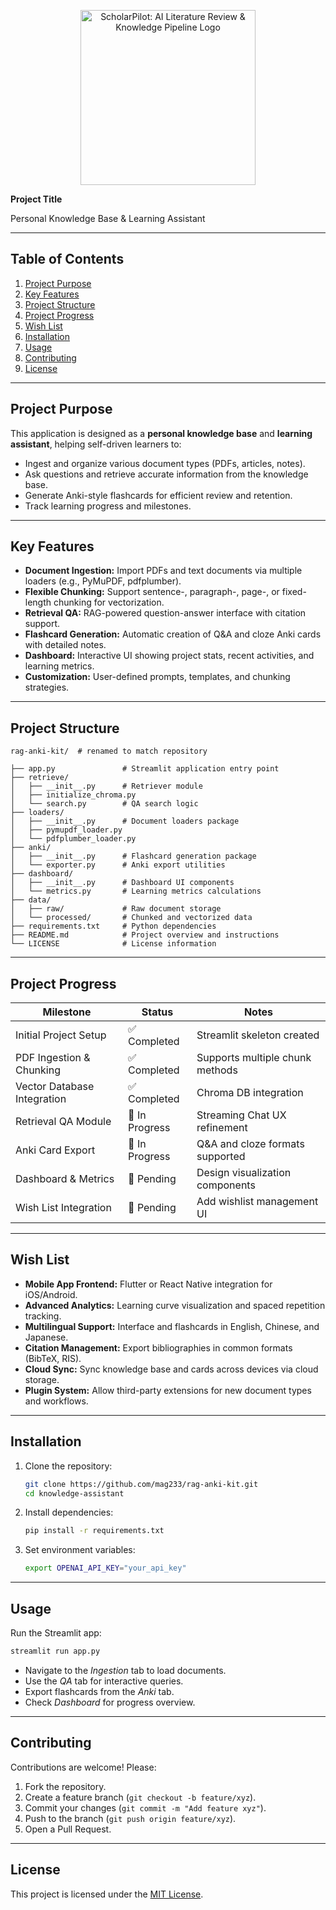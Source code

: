 <!-- Add logo at the top -->
<p align="center">
  <img src="literature-app/assets/logo.png" alt="ScholarPilot: AI Literature Review & Knowledge Pipeline Logo" width="280"/>
</p>

**Project Title**

Personal Knowledge Base & Learning Assistant

---

## Table of Contents

1. [Project Purpose](#project-purpose)
2. [Key Features](#key-features)
3. [Project Structure](#project-structure)
4. [Project Progress](#project-progress)
5. [Wish List](#wish-list)
6. [Installation](#installation)
7. [Usage](#usage)
8. [Contributing](#contributing)
9. [License](#license)

---

## Project Purpose

This application is designed as a **personal knowledge base** and **learning assistant**, helping self-driven learners to:

* Ingest and organize various document types (PDFs, articles, notes).
* Ask questions and retrieve accurate information from the knowledge base.
* Generate Anki-style flashcards for efficient review and retention.
* Track learning progress and milestones.

---

## Key Features

* **Document Ingestion:** Import PDFs and text documents via multiple loaders (e.g., PyMuPDF, pdfplumber).
* **Flexible Chunking:** Support sentence-, paragraph-, page-, or fixed-length chunking for vectorization.
* **Retrieval QA:** RAG-powered question-answer interface with citation support.
* **Flashcard Generation:** Automatic creation of Q\&A and cloze Anki cards with detailed notes.
* **Dashboard:** Interactive UI showing project stats, recent activities, and learning metrics.
* **Customization:** User-defined prompts, templates, and chunking strategies.

---

## Project Structure

```
rag-anki-kit/  # renamed to match repository

├── app.py               # Streamlit application entry point
├── retrieve/           
│   ├── __init__.py      # Retriever module
│   ├── initialize_chroma.py
│   └── search.py        # QA search logic
├── loaders/            
│   ├── __init__.py      # Document loaders package
│   ├── pymupdf_loader.py
│   └── pdfplumber_loader.py
├── anki/               
│   ├── __init__.py      # Flashcard generation package
│   └── exporter.py      # Anki export utilities
├── dashboard/          
│   ├── __init__.py      # Dashboard UI components
│   └── metrics.py       # Learning metrics calculations
├── data/               
│   ├── raw/             # Raw document storage
│   └── processed/       # Chunked and vectorized data
├── requirements.txt     # Python dependencies
├── README.md            # Project overview and instructions
└── LICENSE              # License information
```

---

## Project Progress

| Milestone                   | Status         | Notes                            |
| --------------------------- | -------------- | -------------------------------- |
| Initial Project Setup       | ✅ Completed    | Streamlit skeleton created       |
| PDF Ingestion & Chunking    | ✅ Completed    | Supports multiple chunk methods  |
| Vector Database Integration | ✅ Completed    | Chroma DB integration            |
| Retrieval QA Module         | 🔄 In Progress | Streaming Chat UX refinement     |
| Anki Card Export            | 🔄 In Progress | Q\&A and cloze formats supported |
| Dashboard & Metrics         | 🔲 Pending     | Design visualization components  |
| Wish List Integration       | 🔲 Pending     | Add wishlist management UI       |

---

## Wish List

* **Mobile App Frontend:** Flutter or React Native integration for iOS/Android.
* **Advanced Analytics:** Learning curve visualization and spaced repetition tracking.
* **Multilingual Support:** Interface and flashcards in English, Chinese, and Japanese.
* **Citation Management:** Export bibliographies in common formats (BibTeX, RIS).
* **Cloud Sync:** Sync knowledge base and cards across devices via cloud storage.
* **Plugin System:** Allow third-party extensions for new document types and workflows.

---

## Installation

1. Clone the repository:

   ```bash
   git clone https://github.com/mag233/rag-anki-kit.git
   cd knowledge-assistant
   ```
2. Install dependencies:

   ```bash
   pip install -r requirements.txt
   ```
3. Set environment variables:

   ```bash
   export OPENAI_API_KEY="your_api_key"
   ```

---

## Usage

Run the Streamlit app:

```bash
streamlit run app.py
```

* Navigate to the *Ingestion* tab to load documents.
* Use the *QA* tab for interactive queries.
* Export flashcards from the *Anki* tab.
* Check *Dashboard* for progress overview.

---

## Contributing

Contributions are welcome! Please:

1. Fork the repository.
2. Create a feature branch (`git checkout -b feature/xyz`).
3. Commit your changes (`git commit -m "Add feature xyz"`).
4. Push to the branch (`git push origin feature/xyz`).
5. Open a Pull Request.

---

## License

This project is licensed under the [MIT License](LICENSE).
